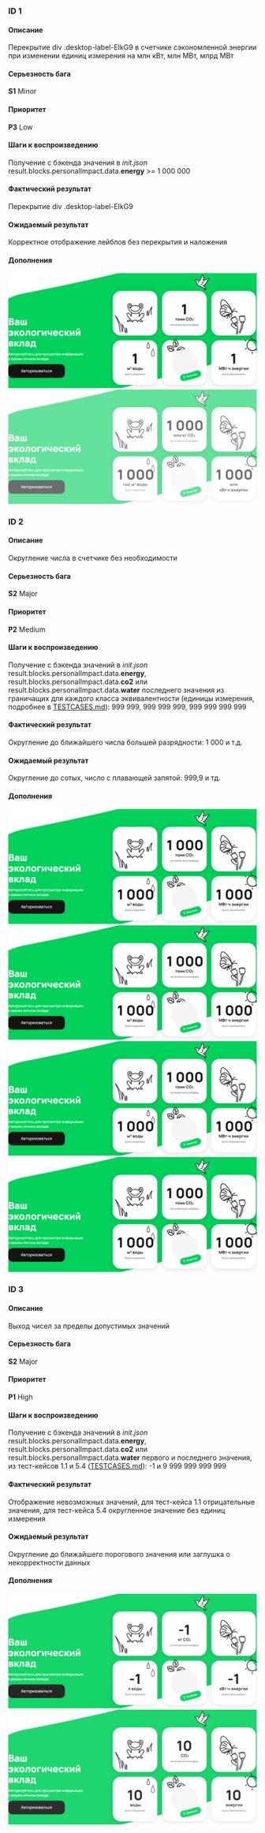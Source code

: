 ### ID 1
#### Описание
Перекрытие div .desktop-label-EIkG9 в счетчике сэкономленной энергии при изменении единиц измерения на млн кВт, млн МВт, млрд МВт
#### Серьезность бага
**S1** Minor
#### Приоритет
**P3** Low

#### Шаги к воспроизведению
Получение с бэкенда значения в *init.json*  result.blocks.personalImpact.data.**energy** >= 1 000 000
#### Фактический результат
Перекрытие div .desktop-label-EIkG9
#### Ожидаемый результат
Корректное отображение лейблов без перекрытия и наложения
#### Дополнения
![Пример корректного отображения](output/test-2.2.png)
![Пример фактического отображения на данный момент](output/test-3.3.png)

### ID 2
#### Описание
Округление числа в счетчике без необходимости
#### Серьезность бага
**S2** Major
#### Приоритет
**P2** Medium

#### Шаги к воспроизведению
Получение с бэкенда значений в *init.json*  result.blocks.personalImpact.data.**energy**, result.blocks.personalImpact.data.**co2** или result.blocks.personalImpact.data.**water** последнего значения из граничащих для каждого класса эквивалентности (единицы измерения, подробнее в [TESTCASES.md](TESTCASES.md)): 999 999, 999 999 999, 999 999 999 999
#### Фактический результат
Округление до ближайшего числа большей разрядности: 1 000 и т.д.
#### Ожидаемый результат
Округление до сотых, число с плавающей запятой: 999,9 и тд.
#### Дополнения
![Некорректное отображение в тесте 2.4](output/test-2.4.png)
![Некорректное отображение в тесте 3.3](output/test-2.4.png)
![Некорректное отображение в тесте 4.3](output/test-2.4.png)
![Некорректное отображение в тесте 5.3](output/test-2.4.png)

### ID 3
#### Описание
Выход чисел за пределы допустимых значений
#### Серьезность бага
**S2** Major
#### Приоритет
**P1** High

#### Шаги к воспроизведению
Получение с бэкенда значений в *init.json*  result.blocks.personalImpact.data.**energy**, result.blocks.personalImpact.data.**co2** или result.blocks.personalImpact.data.**water** первого и последнего значения, из тест-кейсов 1.1 и 5.4 ([TESTCASES.md](TESTCASES.md)): -1 и 9 999 999 999 999
#### Фактический результат
Отображение невозможных значений, для тест-кейса 1.1 отрицательные значения, для тест-кейса 5.4 округленное значение без единиц измерения
#### Ожидаемый результат
Округление до ближайшего порогового значения или заглушка о некорректности данных
#### Дополнения
![Некорректное отображение в тесте 2.4](output/test-1.1.png)
![Некорректное отображение в тесте 3.3](output/test-5.4.png)




